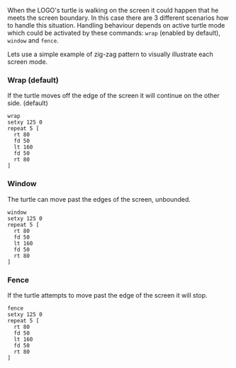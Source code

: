 When the LOGO's turtle is walking on the screen it could happen that he meets the screen boundary.
In this case there are 3 different scenarios how to handle this situation. Handling behaviour depends on active turtle mode which could be activated by these commands:
`wrap` (enabled by default), `window` and `fence`.

Lets use a simple example of zig-zag pattern to visually illustrate each screen mode.

### Wrap (default)

If the turtle moves off the edge of the screen it will continue on the other side. (default)

<!--logo {"width":"300px", "height":"200px", "code": true}-->

```
wrap
setxy 125 0
repeat 5 [
  rt 80
  fd 50
  lt 160
  fd 50
  rt 80
]
```

### Window

The turtle can move past the edges of the screen, unbounded.

<!--logo {"width":"300px", "height":"200px", "code": true}-->

```
window
setxy 125 0
repeat 5 [
  rt 80
  fd 50
  lt 160
  fd 50
  rt 80
]
```

### Fence

If the turtle attempts to move past the edge of the screen it will stop.

<!--logo {"width":"300px", "height":"200px", "code": true}-->

```
fence
setxy 125 0
repeat 5 [
  rt 80
  fd 50
  lt 160
  fd 50
  rt 80
]
```
